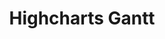 ---
title:  Highcharts Gantt
type: ADDITIONAL PRODUCT
description: Going places no other JavaScript has gantt before. A robust JavaScript library that makes it easy for developers to build interactive charts for allocating, coordinating, and displaying tasks, events, and resources along a timeline. Check out our Highcharts Gantt demos.
buttons:
- name: 免费下载试用
  link: /download
  class: btn-primary
- name: 购买授权
  link: /shop
  class: btn-secondary	
demos:
- name: Inverted Chart
  iframe: https://www.highcharts.com/samples/nonav/highcharts/website/small-demos-gantt?charts=inverted
  link: /demo/gantt/inverted/brand-dark
- name: Interactive Ganttt
  iframe: https://www.highcharts.com/samples/nonav/highcharts/website/small-demos-gantt?charts=drag
  link: /demo/gantt/interactive-gantt/brand-dark
- name: Subtasks
  iframe: https://www.highcharts.com/samples/nonav/highcharts/website/small-demos-gantt?charts=subtasks
  link: /demo/gantt/subtasks/brand-dark
- name: With Navigation
  iframe: https://www.highcharts.com/samples/nonav/highcharts/website/small-demos-gantt?charts=nav
  link: /demo/gantt/with-navigation/brand-dark
features: 
- title: Helpful Standard Features
  description: Highcharts Gantt includes many advanced and useful features by default, such as Milestones, Percent-complete shadings, Current day indication, and Relationships between activities.
  cover: https://wp-assets.highcharts.com/www-highcharts-com/blog/wp-content/uploads/2022/06/22111557/feature-gantt-features.png
- title: Multi-format Exports
  description: Export Highcharts Gantt charts into multiple raster or vector graphics formats. Perfect for including the charts in static reports and presentations.
  cover: https://wp-assets.highcharts.com/www-highcharts-com/blog/wp-content/uploads/2022/06/22111556/feature-gantt-download.png
- title: Interactive
  description: Drag and drop objects to change their duration and order. The API also allows user-manipulation of the GUI to be written back to the server.
  cover: https://wp-assets.highcharts.com/www-highcharts-com/blog/wp-content/uploads/2022/06/22111557/feature-gantt-drag.png
- title: Developed with Clients
  description: Highcharts Gantt was developed and quality-controlled in close dialogue with clients who were unable to find existing market solutions that met their needs.
  cover: https://wp-assets.highcharts.com/www-highcharts-com/blog/wp-content/uploads/2022/06/22111555/feature-gantt-clients.png
- title: Use Cases
  description: Gantt charts are great for any kind of asset allocation or scheduling, from reserving meeting rooms at work to keeping track of the kids’ after-school activities.
  cover: https://wp-assets.highcharts.com/www-highcharts-com/blog/wp-content/uploads/2022/06/22111559/feature-gantt-usecase.png
- title: Includes Highcharts
  description: The Highcharts library is also included, which provides an additional 30 different chart types.
  cover: https://wp-assets.highcharts.com/www-highcharts-com/blog/wp-content/uploads/2022/06/22091436/feature-all-ncludes-highcharts.png
- title: Gantt Axis Grid
  description: The grid axis makes it easy to display task information in table form.
  cover: https://wp-assets.highcharts.com/www-highcharts-com/blog/wp-content/uploads/2022/08/16124622/feature-gantt-dependency.png
- title: Dependencies Between Tasks
  description: Configure dependencies between tasks to visualize the work breakdown structure of a project .
  cover: https://wp-assets.highcharts.com/www-highcharts-com/blog/wp-content/uploads/2022/08/16124613/feature-gantt-tables.png
---